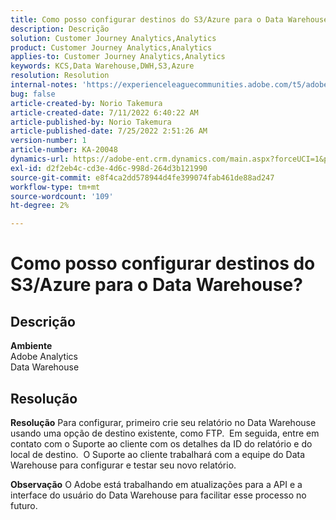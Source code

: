 ```yaml
---
title: Como posso configurar destinos do S3/Azure para o Data Warehouse?
description: Descrição
solution: Customer Journey Analytics,Analytics
product: Customer Journey Analytics,Analytics
applies-to: Customer Journey Analytics,Analytics
keywords: KCS,Data Warehouse,DWH,S3,Azure
resolution: Resolution
internal-notes: 'https://experienceleaguecommunities.adobe.com/t5/adobe-analytics-ideas/amazon-s3-support-for-data-warehouse/idi-p/341037  Azure example: https://jira.corp.adobe.com/browse/AN-259530  S3 example: https://jira.corp.adobe.com/browse/AN-294769'
bug: false
article-created-by: Norio Takemura
article-created-date: 7/11/2022 6:40:22 AM
article-published-by: Norio Takemura
article-published-date: 7/25/2022 2:51:26 AM
version-number: 1
article-number: KA-20048
dynamics-url: https://adobe-ent.crm.dynamics.com/main.aspx?forceUCI=1&pagetype=entityrecord&etn=knowledgearticle&id=d6a3af53-e400-ed11-82e4-00224809f805
exl-id: d2f2eb4c-cd3e-4d6c-998d-264d3b121990
source-git-commit: e8f4ca2dd578944d4fe399074fab461de88ad247
workflow-type: tm+mt
source-wordcount: '109'
ht-degree: 2%

---
```


# Como posso configurar destinos do S3/Azure para o Data Warehouse?

## Descrição

<b>Ambiente</b>
<br>Adobe Analytics
<br>Data Warehouse

## Resolução


<b>Resolução</b>
Para configurar, primeiro crie seu relatório no Data Warehouse usando uma opção de destino existente, como FTP.  Em seguida, entre em contato com o Suporte ao cliente com os detalhes da ID do relatório e do local de destino.  O Suporte ao cliente trabalhará com a equipe do Data Warehouse para configurar e testar seu novo relatório.

<b>Observação</b>
O Adobe está trabalhando em atualizações para a API e a interface do usuário do Data Warehouse para facilitar esse processo no futuro.
